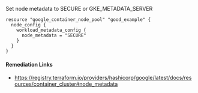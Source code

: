 
Set node metadata to SECURE or GKE_METADATA_SERVER

```hcl
resource "google_container_node_pool" "good_example" {
  node_config {
    workload_metadata_config {
      node_metadata = "SECURE"
    }
  }
}
```

#### Remediation Links
 - https://registry.terraform.io/providers/hashicorp/google/latest/docs/resources/container_cluster#node_metadata
        